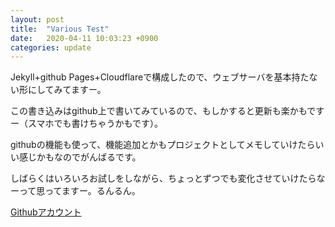 ```yaml
---
layout: post
title:  "Various Test"
date:   2020-04-11 10:03:23 +0900
categories: update
---
```

Jekyll+github Pages+Cloudflareで構成したので、ウェブサーバを基本持たない形にしてみてますー。

この書き込みはgithub上で書いてみているので、もしかすると更新も楽かもですー（スマホでも書けちゃうかもです）。

githubの機能も使って、機能追加とかもプロジェクトとしてメモしていけたらいい感じかもなのでがんばるです。

しばらくはいろいろお試しをしながら、ちょっとずつでも変化させていけたらなーって思ってますー。るんるん。

[Githubアカウント][1]

[1]: https://github.com/watakushi-info/watakushi-info.github.io
